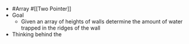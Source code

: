 - #Array #[[Two Pointer]]
- Goal
	- Given an array of heights of walls determine the amount of water trapped in the ridges of the wall
- Thinking behind the